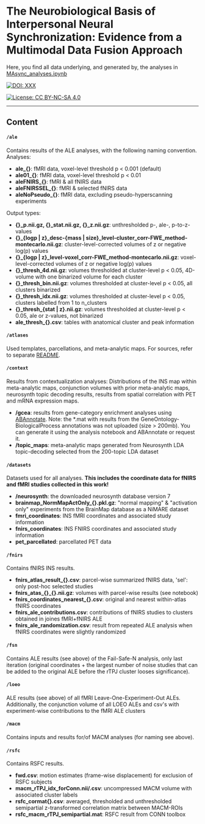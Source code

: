# The Neurobiological Basis of Interpersonal Neural Synchronization: Evidence from a Multimodal Data Fusion Approach

Here, you find all data underlying, and generated by, the analyses in [MAsync_analyses.ipynb](../MAsync_analyses.ipynb)

[![DOI: XXX](https://img.shields.io/badge/DOI-XXX-blue)](http://creativecommons.org/licenses/by-nc-sa/4.0/)

[![License: CC BY-NC-SA 4.0](https://img.shields.io/badge/License-CC%20BY--NC--SA%204.0-lightgrey)](http://creativecommons.org/licenses/by-nc-sa/4.0/)  

---

## Content

#### `/ale`
Contains results of the ALE analyses, with the following naming convention.  
Analyses:

- **ale_{}**: fMRI data, voxel-level threshold p < 0.001 (default)
- **ale01_{}**: fMRI data, voxel-level threshold p < 0.01
- **aleFNIRS_{}**: fMRI & all fNIRS data
- **aleFNIRSSEL_{}**: fMRI & selected fNIRS data
- **aleNoPseudo_{}**: fMRI data, excluding pseudo-hyperscanning experiments

Output types:

- **{}\_p.nii.gz, {}\_stat.nii.gz, {}\_z.nii.gz**: unthresholded p-, ale-, p-to-z-values
- **{}\_{logp | z}\_desc-{mass | size}\_level-cluster\_corr-FWE\_method-montecarlo.nii.gz**: cluster-level-corrected volumes of z or negative log(p) values
- **{}\_{logp | z}\_level-voxel\_corr-FWE\_method-montecarlo.nii.gz**: voxel-level-corrected volumes of z or negative log(p) values
- **{}\_thresh\_4d.nii.gz**: volumes thresholded at cluster-level p < 0.05, 4D-volume with one binarized volume for each cluster
- **{}\_thresh\_bin.nii.gz**: volumes thresholded at cluster-level p < 0.05, all clusters binarized
- **{}\_thresh\_idx.nii.gz**: volumes thresholded at cluster-level p < 0.05, clusters labelled from 1 to n_clusters
- **{}\_thresh\_{stat | z}.nii.gz**: volumes thresholded at cluster-level p < 0.05, ale or z-values, not binarized
- **ale\_thresh\_{}.csv**: tables with anatomical cluster and peak information

#### `/atlases`
Used templates, parcellations, and meta-analytic maps. For sources, refer to separate [README](atlases/README.md).

#### `/context`
Results from contextualization analyses: Distributions of the INS map within meta-analytic maps, conjunction volumes with prior meta-analytic maps, neurosynth topic decoding results, results from spatial correlation with PET and mRNA expression maps.

- **/gcea**: results from gene-category enrichment analyses using [ABAnnotate](https://github.com/LeonDLotter/ABAnnotate). Note: the *.mat with results from the GeneOntology-BiologicalProcess annotations was not uploaded (size > 200mb). You can generate it using the analysis notebook and ABAnnotate or request it.
- **/topic\_maps**: meta-analytic maps generated from Neurosynth LDA topic-decoding selected from the 200-topic LDA dataset

#### `/datasets`
Datasets used for all analyses. **This includes the coordinate data for fNIRS and fMRI studies collected in this work!**

- **/neurosynth**: the downloaded neurosynth database version 7
- **brainmap\_NormMapActOnly\_{}.pkl.gz**: "normal mapping" & "activation only" experiments from the BrainMap database as a NiMARE dataset
- **fmri\_coordinates**: INS fMRI coordinates and associated study information
- **fnirs\_coordinates**: INS FNIRS coordinates and associated study information
- **pet\_parcellated**: parcellated PET data

#### `/fnirs`
Contains fNIRS INS results.

- **fnirs\_atlas\_result\_{}.csv**: parcel-wise summarized fNIRS data, 'sel': only post-hoc selected studies
- **fnirs\_atas\_{}\_{}.nii.gz**: volumes with parcel-wise results (see notebook)
- **fnirs\_coordinates\_nearest\_{}.csv**: original and nearest within-atlas fNIRS coordinates
- **fnirs\_ale\_contributions.csv**: contributions of fNIRS studies to clusters obtained in joines fMRI+fNIRS ALE
- **fnirs\_ale\_randomization.csv**: result from repeated ALE analysis when fNIRS coordinates were slightly randomized

#### `/fsn`
Contains ALE results (see above) of the Fail-Safe-N analysis, only last iteration (original coordinates + the largest number of noise studies that can be added to the original ALE before the rTPJ cluster looses significance).

#### `/loeo`
ALE results (see above) of all fMRI Leave-One-Experiment-Out ALEs. Additionally, the conjunction volume of all LOEO ALEs and csv's with experiment-wise contributions to the fMRI ALE clusters

#### `/macm`
Contains inputs and results for/of MACM analyses (for naming see above).

#### `/rsfc`
Contains RSFC results.

- **fwd.csv**: motion estimates (frame-wise displacement) for exclusion of RSFC subjects 
- **macm\_rTPJ\_idx\_forConn.nii/.csv**: uncompressed MACM volume with associated cluster labels
- **rsfc\_cormat{}.csv**: averaged, thresholded and unthresholded semipartial z-transformed correlation matrix between MACM-ROIs
- **rsfc\_macm\_rTPJ\_semipartial.mat**: RSFC result from CONN toolbox
